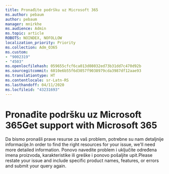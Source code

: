 ```yaml
---
title: Pronađite podršku uz Microsoft 365
ms.author: pebaum
author: pebaum
manager: mnirkhe
ms.audience: Admin
ms.topic: article
ROBOTS: NOINDEX, NOFOLLOW
localization_priority: Priority
ms.collection: Adm_O365
ms.custom:
- "9002319"
- "4503"
ms.openlocfilehash: 059655cfcf6ca013d08032ed73b31dd7c470d92b
ms.sourcegitcommit: 6010e6b55f6d3057f9038979cda3987df12aae93
ms.translationtype: HT
ms.contentlocale: sr-Latn-RS
ms.lasthandoff: 04/11/2020
ms.locfileid: "43231693"
---
```

# <a name="get-support-with-microsoft-365"></a><span data-ttu-id="1ef4d-102">Pronađite podršku uz Microsoft 365</span><span class="sxs-lookup"><span data-stu-id="1ef4d-102">Get support with Microsoft 365</span></span>

<span data-ttu-id="1ef4d-103">Da bismo pronašli prave resurse za vaš problem, potrebne su nam detaljnije informacije.</span><span class="sxs-lookup"><span data-stu-id="1ef4d-103">In order to find the right resources for your issue, we'll need more detailed information.</span></span> <span data-ttu-id="1ef4d-104">Ponovo navedite problem i uključite određena imena proizvoda, karakteristike ili greške i ponovo pošaljite upit.</span><span class="sxs-lookup"><span data-stu-id="1ef4d-104">Please restate your issue and include specific product names, features, or errors and submit your query again.</span></span>
